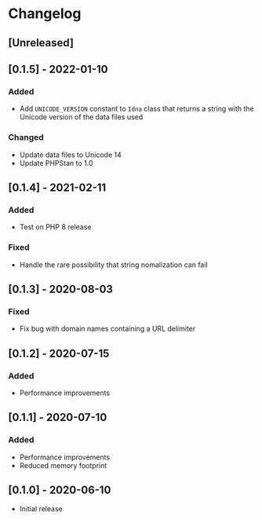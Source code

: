 # Changelog

## [Unreleased]

## [0.1.5] - 2022-01-10

### Added

* Add `UNICODE_VERSION` constant to `Idna` class that returns a string with the Unicode version of the data files used

### Changed

* Update data files to Unicode 14
* Update PHPStan to 1.0

## [0.1.4] - 2021-02-11

### Added

* Test on PHP 8 release

### Fixed

* Handle the rare possibility that string nomalization can fail

## [0.1.3] - 2020-08-03

### Fixed

* Fix bug with domain names containing a URL delimiter

## [0.1.2] - 2020-07-15

### Added

* Performance improvements

## [0.1.1] - 2020-07-10

### Added

* Performance improvements
* Reduced memory footprint

## [0.1.0] - 2020-06-10

* Initial release
